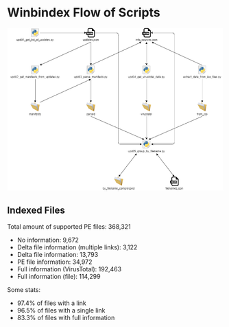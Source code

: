 # Winbindex Flow of Scripts

![winbindex-scripts-flow.png](winbindex-scripts-flow.png)

## Indexed Files

<!--FileStats-->
Total amount of supported PE files: 368,321

* No information: 9,672
* Delta file information (multiple links): 3,122
* Delta file information: 13,793
* PE file information: 34,972
* Full information (VirusTotal): 192,463
* Full information (file): 114,299

Some stats:

* 97.4% of files with a link
* 96.5% of files with a single link
* 83.3% of files with full information
<!--/FileStats-->
